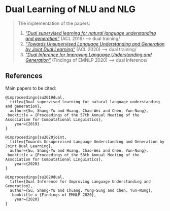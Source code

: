 # Dual Learning of NLU and NLG
> The implementation of the papers:  
>  1. [*"Dual supervised learning for natural language understanding and generation"*](https://arxiv.org/abs/1905.06196) (ACL 2019) --> dual training/   
>  2. [*"Towards Unsupervised Language Understanding and Generation by Joint Dual Learning"*](https://arxiv.org/abs/2004.14710) (ACL 2020) --> dual training/    
>  3. [*"Dual Inference for Improving Language Understanding and Generation"*](https://arxiv.org/abs/2010.04246) (Findings of EMNLP 2020) --> dual inference/  


## References
Main papers to be cited:

```
@inproceedings{su2019dual,
  title={Dual supervised learning for natural language understanding and generation},
  author={Su, Shang-Yu and Huang, Chao-Wei and Chen, Yun-Nung},
 booktitle = {Proceedings of the 57th Annual Meeting of the Association for Computational Linguistics},
    year={2019}
}

@inproceedings{su2020joint,
  title={Towards Unsupervised Language Understanding and Generation by Joint Dual Learning},
  author={Su, Shang-Yu and Huang, Chao-Wei and Chen, Yun-Nung},
 booktitle = {Proceedings of the 58th Annual Meeting of the Association for Computational Linguistics},
    year={2020}
}

@inproceedings{su2020dual,
  title={Dual Inference for Improving Language Understanding and Generation},
  author={Su, Shang-Yu and Chuang, Yung-Sung and Chen, Yun-Nung},
   booktitle = {Findings of EMNLP 2020},
    year={2020}
}

```
